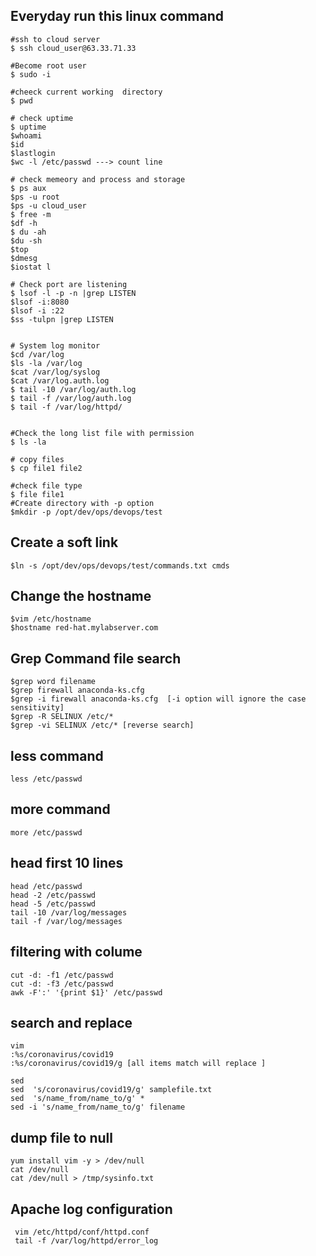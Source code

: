 ## Everyday run this linux command 
```
#ssh to cloud server 
$ ssh cloud_user@63.33.71.33

#Become root user 
$ sudo -i

#cheeck current working  directory
$ pwd

# check uptime 
$ uptime 
$whoami
$id
$lastlogin
$wc -l /etc/passwd ---> count line 

# check memeory and process and storage
$ ps aux
$ps -u root
$ps -u cloud_user
$ free -m
$df -h
$ du -ah
$du -sh
$top
$dmesg
$iostat l

# Check port are listening
$ lsof -l -p -n |grep LISTEN
$lsof -i:8080
$lsof -i :22
$ss -tulpn |grep LISTEN 


# System log monitor
$cd /var/log
$ls -la /var/log
$cat /var/log/syslog
$cat /var/log.auth.log
$ tail -10 /var/log/auth.log
$ tail -f /var/log/auth.log
$ tail -f /var/log/httpd/


#Check the long list file with permission
$ ls -la

# copy files
$ cp file1 file2

#check file type
$ file file1
#Create directory with -p option 
$mkdir -p /opt/dev/ops/devops/test
```

## Create a soft link
```
$ln -s /opt/dev/ops/devops/test/commands.txt cmds
```


## Change the hostname 
```
$vim /etc/hostname
$hostname red-hat.mylabserver.com
```

## Grep Command file search 
```
$grep word filename
$grep firewall anaconda-ks.cfg
$grep -i firewall anaconda-ks.cfg  [-i option will ignore the case sensitivity]
$grep -R SELINUX /etc/*
$grep -vi SELINUX /etc/* [reverse search]
```
## less command 
```
less /etc/passwd
```
## more command
```
more /etc/passwd
```
## head first 10 lines
```
head /etc/passwd
head -2 /etc/passwd
head -5 /etc/passwd
tail -10 /var/log/messages
tail -f /var/log/messages
```

## filtering with colume
```
cut -d: -f1 /etc/passwd
cut -d: -f3 /etc/passwd
awk -F':' '{print $1}' /etc/passwd
```


## search and replace 
```
vim 
:%s/coronavirus/covid19
:%s/coronavirus/covid19/g [all items match will replace ]
```
```
sed
sed  's/coronavirus/covid19/g' samplefile.txt
sed  's/name_from/name_to/g' *
sed -i 's/name_from/name_to/g' filename 
```
## dump file to null
```
yum install vim -y > /dev/null
cat /dev/null
cat /dev/null > /tmp/sysinfo.txt
```
## Apache log configuration 
```
 vim /etc/httpd/conf/httpd.conf
 tail -f /var/log/httpd/error_log
```

